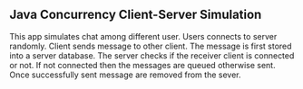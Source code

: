 ## Java Concurrency Client-Server Simulation
This app simulates chat among different user. Users connects to server randomly. Client sends message to other client. The message is first stored into a server database. The server checks if the receiver client is connected or not. If not connected then the messages are queued otherwise sent. Once successfully sent message are removed from the sever. 
